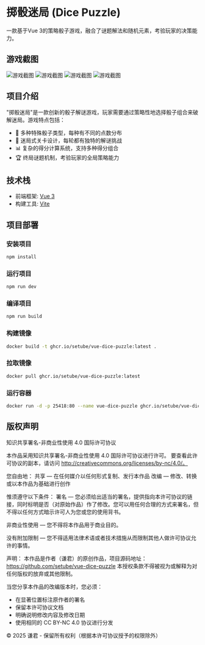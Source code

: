 # 掷骰迷局 (Dice Puzzle)

一款基于Vue 3的策略骰子游戏，融合了谜题解法和随机元素，考验玩家的决策能力。

## 游戏截图

![游戏截图](https://github.com/user-attachments/assets/9dbd37c4-d3cf-4293-9aa6-f1ff32962226)
![游戏截图](https://github.com/user-attachments/assets/9f605af4-8e62-44f2-8e1e-d625733e2761)
![游戏截图](https://github.com/user-attachments/assets/bc1d6bc9-395d-48d6-b913-73f5ee00c3b9)
![游戏截图](https://github.com/user-attachments/assets/36b30263-26e1-4287-811a-cce7922e3c92)

## 项目介绍

"掷骰迷局"是一款创新的骰子解谜游戏，玩家需要通过策略性地选择骰子组合来破解迷局。游戏特点包括：

- 🎲 多种特殊骰子类型，每种有不同的点数分布
- 🧩 迷局式关卡设计，每轮都有独特的解谜挑战
- 📊 复杂的得分计算系统，支持多种得分组合
- 🏆 终局谜题机制，考验玩家的全局策略能力

## 技术栈

- 前端框架: [Vue 3](https://vuejs.org)
- 构建工具: [Vite](https://vitejs.dev)

## 项目部署
### 安装项目
```bash
npm install
```

### 运行项目
```bash
npm run dev
```

### 编译项目
```bash
npm run build
```

### 构建镜像
```bash
docker build -t ghcr.io/setube/vue-dice-puzzle:latest .
```
### 拉取镜像
```bash
docker pull ghcr.io/setube/vue-dice-puzzle:latest
```
### 运行容器
```bash
docker run -d -p 25418:80 --name vue-dice-puzzle ghcr.io/setube/vue-dice-puzzle:latest
```

## 版权声明
知识共享署名-非商业性使用 4.0 国际许可协议

本作品采用知识共享署名-非商业性使用 4.0 国际许可协议进行许可。
要查看此许可协议的副本，请访问 http://creativecommons.org/licenses/by-nc/4.0/。

您自由地：
共享 — 在任何媒介以任何形式复制、发行本作品
改编 — 修改、转换或以本作品为基础进行创作

惟须遵守以下条件：
署名 — 您必须给出适当的署名，提供指向本许可协议的链接，同时标明是否（对原始作品）作了修改。您可以用任何合理的方式来署名，但不得以任何方式暗示许可人为您或您的使用背书。

非商业性使用 — 您不得将本作品用于商业目的。

没有附加限制 — 您不得适用法律术语或者技术措施从而限制其他人做许可协议允许的事情。

声明：
本作品是作者（谦君）的原创作品，项目源码地址：https://github.com/setube/vue-dice-puzzle
本授权条款不得被视为或解释为对任何版权的放弃或其他限制。

当您分享本作品的改编版本时，您必须：
- 在显著位置标注原作者的署名
- 保留本许可协议文档
- 明确说明修改内容及修改日期
- 使用相同的 CC BY-NC 4.0 协议进行分发

© 2025 谦君 - 保留所有权利（根据本许可协议授予的权限除外）

